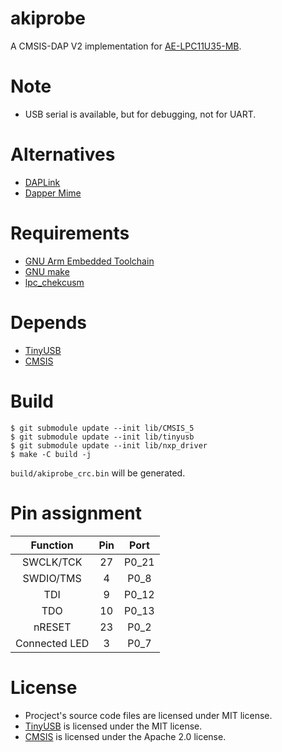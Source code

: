 # akiprobe

A CMSIS-DAP V2 implementation for [AE-LPC11U35-MB](https://akizukidenshi.com/catalog/g/gK-12144/).

# Note

- USB serial is available, but for debugging, not for UART.

# Alternatives

- [DAPLink](https://github.com/ARMmbed/DAPLink)
- [Dapper Mime](https://github.com/majbthrd/DapperMime)

# Requirements

- [GNU Arm Embedded Toolchain](https://developer.arm.com/downloads/-/gnu-rm)
- [GNU make](https://www.gnu.org/software/make/)
- [lpc_chekcusm](https://pypi.org/project/lpc-checksum/)

# Depends

- [TinyUSB](https://github.com/hathach/tinyusb)
- [CMSIS](https://github.com/ARM-software/CMSIS_5)

# Build

```console
$ git submodule update --init lib/CMSIS_5
$ git submodule update --init lib/tinyusb
$ git submodule update --init lib/nxp_driver
$ make -C build -j
```

`build/akiprobe_crc.bin` will be generated.

# Pin assignment

| Function     | Pin | Port   |
|:------------:|:---:|:------:|
| SWCLK/TCK    | 27  | P0_21  |
| SWDIO/TMS    |  4  | P0_8   |
| TDI          |  9  | P0_12  |
| TDO          | 10  | P0_13  |
| nRESET       | 23  | P0_2   |
| Connected LED|  3  | P0_7   |

# License

- Procject's source code files are licensed under MIT license.
- [TinyUSB](https://github.com/hathach/tinyusb) is licensed under the MIT license.
- [CMSIS](https://github.com/ARM-software/CMSIS_5) is licensed under the Apache 2.0 license.
